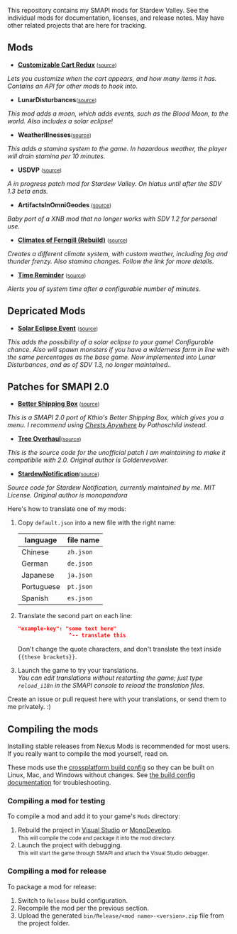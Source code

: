 This repository contains my SMAPI mods for Stardew Valley. See the individual mods for
documentation, licenses, and release notes. May have other related projects that are here for tracking.

## Mods
 
* **[Customizable Cart Redux](https://rd.nexusmods.com/stardewvalley/mods/1402)**<small> ([source](CustomizableCartRedux))</small>

 _Lets you customize when the cart appears, and how many items it has. Contains an API for other mods to hook into._
  
* **LunarDisturbances**<small>([source](LunarDisturbances))</small>

_This mod adds a moon, which adds events, such as the Blood Moon, to the world. Also includes a solar eclipse!_

* **WeatherIllnesses**<small>([source](WeatherIllnesses))</small>

_This adds a stamina system to the game. In hazardous weather, the player will drain stamina per 10 minutes._

* **USDVP** <small>([source](USDVP))</small>

_A in progress patch mod for Stardew Valley. On hiatus until after the SDV 1.3 beta ends._

* **ArtifactsInOmniGeodes**<small> ([source](ArtifactsInOmniGeodes))</small>

_Baby port of a XNB mod that no longer works with SDV 1.2 for personal use._

* **[Climates of Ferngill (Rebuild)](http://www.nexusmods.com/stardewvalley/mods/604)** <small>([source](ClimatesOfFerngill))</small>

_Creates a different climate system, with custom weather, including fog and thunder frenzy. Also stamina changes. Follow the link for more details._

* **[Time Reminder](http://www.nexusmods.com/stardewvalley/mods/1000)** <small>([source](TimeReminder))</small> 

_Alerts you of system time after a configurable number of minutes._
  
## Depricated Mods
* **[Solar Eclipse Event](http://www.nexusmods.com/stardewvalley/mods/897)** <small>([source](SolarEclipseEvent))</small>  

_This adds the possibility of a solar eclipse to your game! Configurable chance. Also will spawn monsters if you have a wilderness farm in line with the same percentages as the base game. Now implemented into Lunar Disturbances, and as of SDV 1.3, no longer maintained.._
  
## Patches for SMAPI 2.0

* **[Better Shipping Box](https://community.playstarbound.com/threads/better-shipping-box.126235/#post-3228667)**<small> ([source](BetterShippingBox))</small>

_This is a SMAPI 2.0 port of Kthio's Better Shipping Box, which gives you a menu. I recommend using [Chests Anywhere](https://www.nexusmods.com/stardewvalley/mods/518) by Pathoschild instead._
  
* **[Tree Overhaul](https://github.com/JohnsonNicholas/SDVMods/releases/download/1.2.0/TreeOverhaul.zip)**<small>([source](TreeOverhaul))</small>

_This is the source code for the unofficial patch I am maintaining to make it compatibile with 2.0. Original author is Goldenrevolver._
  
* **[StardewNotification](https://github.com/JohnsonNicholas/SDVMods/releases/download/stardew-notifcation/StardewNotification.1.7.2-kylindraUpdate.zip)**<small>([source](StardewNotification))</small>

_Source code for Stardew Notification, currently maintained by me. MIT License. Original author is monopandora_

Here's how to translate one of my mods:

1. Copy `default.json` into a new file with the right name:

   language   | file name
   ---------- | ---------
   Chinese    | `zh.json`
   German     | `de.json`
   Japanese   | `ja.json`
   Portuguese | `pt.json`
   Spanish    | `es.json`

2. Translate the second part on each line:
   ```json
   "example-key": "some text here"
                   ^-- translate this
   ```
   Don't change the quote characters, and don't translate the text inside `{{these brackets}}`.
3. Launch the game to try your translations.  
   _You can edit translations without restarting the game; just type `reload_i18n` in the SMAPI console to reload the translation files._

Create an issue or pull request here with your translations, or send them to me privately. :)

## Compiling the mods
Installing stable releases from Nexus Mods is recommended for most users. If you really want to
compile the mod yourself, read on.

These mods use the [crossplatform build config](https://www.nuget.org/packages/Pathoschild.Stardew.ModBuildConfig)
so they can be built on Linux, Mac, and Windows without changes. See [the build config documentation](https://www.nuget.org/packages/Pathoschild.Stardew.ModBuildConfig)
for troubleshooting.

### Compiling a mod for testing
To compile a mod and add it to your game's `Mods` directory:

1. Rebuild the project in [Visual Studio](https://www.visualstudio.com/vs/community/) or [MonoDevelop](http://www.monodevelop.com/).  
   <small>This will compile the code and package it into the mod directory.</small>
2. Launch the project with debugging.  
   <small>This will start the game through SMAPI and attach the Visual Studio debugger.</small>

### Compiling a mod for release
To package a mod for release:

1. Switch to `Release` build configuration.
2. Recompile the mod per the previous section.
3. Upload the generated `bin/Release/<mod name>-<version>.zip` file from the project folder.

